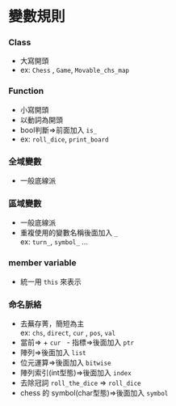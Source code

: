 # 變數規則 
### Class

   - 大寫開頭
   - ex: `Chess` , `Game`, `Movable_chs_map`
	 
### Function
   - 小寫開頭
   - 以動詞為開頭
   - bool判斷=>前面加入 `is_`
   - ex: `roll_dice`, `print_board`

### 全域變數
   - 一般底線派
	 
### 區域變數 
   - 一般底線派
   - 重複使用的變數名稱後面加入 `_` <br> ex: `turn_`, `symbol_` ...
	 
### member variable
   - 統一用 `this` 來表示

### 命名脈絡
   - 去蕪存菁，簡短為主 <br> ex: `chs`, `direct`, `cur` , `pos`, `val`
   - 當前=> + `cur`
   - 指標=>後面加入 `ptr`
   - 陣列=>後面加入 `list`
   - 位元運算=>後面加入 `bitwise`
   - 陣列索引(int型態)=>後面加入 `index`
   - 去除冠詞 `roll_the_dice` => `roll_dice`
   - chess 的 symbol(char型態)=>後面加入 `symbol`
